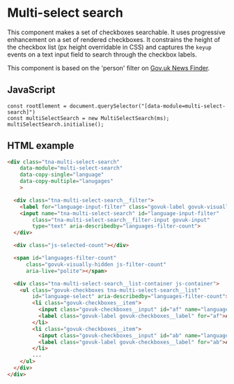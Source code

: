 # Multi-select search

This component makes a set of checkboxes searchable. It uses progressive enhancement on a set of rendered checkboxes. It constrains the height of the checkbox list (px height overridable in CSS) and captures the `keyup` events on a text input field to search through the checkbox labels.

This component is based on the 'person' filter on [Gov.uk News Finder](https://www.gov.uk/search/news-and-communications).

## JavaScript

```JS
const rootElement = document.querySelector("[data-module=multi-select-search]")
const multiSelectSearch = new MultiSelectSearch(ms);
multiSelectSearch.initialise();
```

## HTML example

```HTML
<div class="tna-multi-select-search"
    data-module="multi-select-search"
    data-copy-single="language"
    data-copy-multiple="lanugages"
    >

  <div class="tna-multi-select-search__filter">
    <label for="language-input-filter" class="govuk-label govuk-visually-hidden">Filter </label>
    <input name="tna-multi-select-search" id="language-input-filter"
        class="tna-multi-select-search__filter-input govuk-input"
        type="text" aria-describedby="languages-filter-count">
  </div>

  <div class="js-selected-count"></div>

  <span id="languages-filter-count"
      class="govuk-visually-hidden js-filter-count"
      aria-live="polite"></span>

  <div class="tna-multi-select-search__list-container js-container">
    <ul class="govuk-checkboxes tna-multi-select-search__list"
        id="language-select" aria-describedby="languages-filter-count">
        <li class="govuk-checkboxes__item">
          <input class="govuk-checkboxes__input" id="af" name="languages" type="checkbox" value="af">
          <label class="govuk-label govuk-checkboxes__label" for="af">Afar</label>
        </li>
        <li class="govuk-checkboxes__item">
          <input class="govuk-checkboxes__input" id="ab" name="languages" type="checkbox" value="ab">
          <label class="govuk-label govuk-checkboxes__label" for="ab">Abkhazian</label>
        </li>
        ...
    </ul>
  </div>
</div>
```
